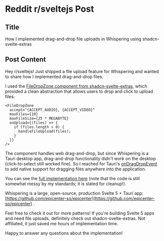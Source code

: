 # Reddit r/sveltejs Post

## Title

How I implemented drag-and-drop file uploads in Whispering using shadcn-svelte-extras

## Post Content

Hey r/sveltejs! Just shipped a file upload feature for Whispering and wanted to share how I implemented drag-and-drop files.

I used the [FileDropZone component from shadcn-svelte-extras](https://www.shadcn-svelte-extras.com/components/file-drop-zone), which provided a clean abstraction that allows users to drop and click to upload files:

```svelte
<FileDropZone
  accept="{ACCEPT_AUDIO}, {ACCEPT_VIDEO}"
  maxFiles={10}
  maxFileSize={25 * MEGABYTE}
  onUpload={(files) => {
    if (files.length > 0) {
      handleFileUpload(files);
    }
  }}
/>
```

The component handles web drag-and-drop, but since Whispering is a Tauri desktop app, drag-and-drop functionality didn't work on the desktop (click-to-select still worked fine). So I reached for Tauri's [onDragDropEvent](https://tauri.app/reference/javascript/api/namespacewebviewwindow/#ondragdropevent) to add native support for dragging files anywhere into the application.

You can see the [full implementation here](https://github.com/epicenter-so/epicenter/blob/50c15b65dd4667d968bda726e4664310339c4980/apps/whispering/src/routes/+page.svelte#L122) (note that the code is still somewhat messy by my standards; it is slated for cleanup!).

Whispering is a large, open-source, production Svelte 5 + Tauri app: [https://github.com/epicenter-so/epicenter](https://github.com/epicenter-so/epicenter) .

Feel free to check it out for more patterns! If you're building Svelte 5 apps and need file uploads, definitely check out shadcn-svelte-extras. Not affiliated, it just saved me hours of implementation time.

Happy to answer any questions about the implementation!